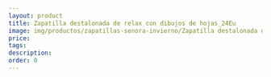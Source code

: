 ```yaml
---
layout: product
title: Zapatilla destalonada de relax con dibujos de hojas_24Eu
image: img/productos/zapatillas-senora-invierno/Zapatilla destalonada de relax con dibujos de hojas_24Eu.jpeg
price: 
tags: 
description: 
order: 0
---
```

